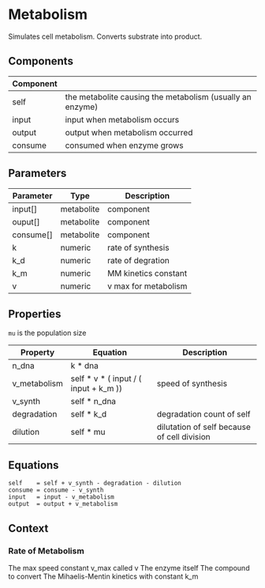 # Metabolism

Simulates cell metabolism. Converts substrate into product.

## Components

| Component |   |
|-----------|---|
| self      | the metabolite causing the metabolism (usually an enzyme) |
| input     | input when metabolism occurs |
| output    | output when metabolism occurred |
| consume   | consumed when enzyme grows |

## Parameters

| Parameter | Type | Description |
|-----------|------|---|
| input[]   | metabolite | component |
| ouput[]   | metabolite | component |
| consume[] | metabolite | component |
| k         | numeric | rate of synthesis |
| k_d       | numeric | rate of degration |
| k_m       | numeric | MM kinetics constant |
| v         | numeric | v max for metabolism |

## Properties

`mu` is the population size

| Property     | Equation | Description |
|--------------|----------|---|
| n_dna        | k * dna  | |
| v_metabolism | self * v * ( input / ( input + k_m )) | speed of synthesis |
| v_synth      | self * n_dna |
| degradation  | self * k_d | degradation count of self |
| dilution     | self * mu | dilutation of self because of cell division |

## Equations

```
self    = self + v_synth - degradation - dilution
consume = consume - v_synth
input   = input - v_metabolism
output  = output + v_metabolism
```

## Context

### Rate of Metabolism

The max speed constant v_max called v
The enzyme itself
The compound to convert
The Mihaelis-Mentin kinetics with constant k_m
